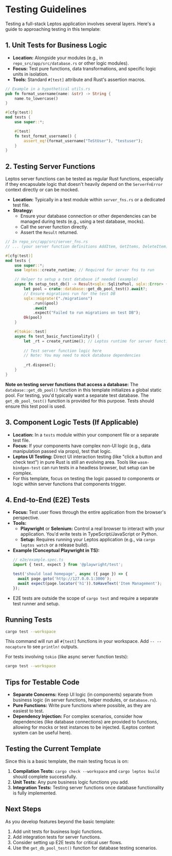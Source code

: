 # Testing Guidelines

Testing a full-stack Leptos application involves several layers. Here's a guide to approaching testing in this template:

## 1. Unit Tests for Business Logic

*   **Location:** Alongside your modules (e.g., in `repo_src/app/src/database.rs` or other logic modules).
*   **Focus:** Test pure functions, data transformations, and specific logic units in isolation.
*   **Tools:** Standard `#[test]` attribute and Rust's assertion macros.

```rust
// Example in a hypothetical utils.rs
pub fn format_username(name: &str) -> String {
    name.to_lowercase()
}

#[cfg(test)]
mod tests {
    use super::*;

    #[test]
    fn test_format_username() {
        assert_eq!(format_username("TeStUser"), "testuser");
    }
}
```

## 2. Testing Server Functions

Leptos server functions can be tested as regular Rust functions, especially if they encapsulate logic that doesn't heavily depend on the `ServerFnError` context directly or can be mocked.

*   **Location:** Typically in a test module within `server_fns.rs` or a dedicated test file.
*   **Strategy:**
    *   Ensure your database connection or other dependencies can be managed during tests (e.g., using a test database, mocks).
    *   Call the server function directly.
    *   Assert the `Result` returned.

```rust
// In repo_src/app/src/server_fns.rs
// ... (your server function definitions AddItem, GetItems, DeleteItem) ...

#[cfg(test)]
mod tests {
    use super::*;
    use leptos::create_runtime; // Required for server fns to run

    // Helper to setup a test database if needed (example)
    async fn setup_test_db() -> Result<sqlx::SqlitePool, sqlx::Error> {
        let pool = crate::database::get_db_pool_test().await?;
        // Ensure migrations run for the test DB
        sqlx::migrate!("./migrations")
            .run(&pool)
            .await
            .expect("Failed to run migrations on test DB");
        Ok(pool)
    }

    #[tokio::test]
    async fn test_basic_functionality() {
        let _rt = create_runtime(); // Leptos runtime for server functions
        
        // Test server function logic here
        // Note: You may need to mock database dependencies
        
        _rt.dispose();
    }
}
```

**Note on testing server functions that access a database:**
The `database::get_db_pool()` function in this template initializes a global static pool. For testing, you'd typically want a separate test database.
The `get_db_pool_test()` function is provided for this purpose. Tests should ensure this test pool is used.

## 3. Component Logic Tests (If Applicable)

*   **Location:** In a `tests` module within your component file or a separate test file.
*   **Focus:** If your components have complex non-UI logic (e.g., data manipulation passed via props), test that logic.
*   **Leptos UI Testing:** Direct UI interaction testing (like "click a button and check text") in pure Rust is still an evolving area. Tools like `wasm-bindgen-test` can run tests in a headless browser, but setup can be complex.
*   For this template, focus on testing the logic passed *to* components or logic within server functions that components trigger.

## 4. End-to-End (E2E) Tests

*   **Focus:** Test user flows through the entire application from the browser's perspective.
*   **Tools:**
    *   **Playwright** or **Selenium:** Control a real browser to interact with your application. You'd write tests in TypeScript/JavaScript or Python.
    *   **Setup:** Requires running your Leptos application (e.g., via `cargo leptos watch` or a release build).
*   **Example (Conceptual Playwright in TS):**
    ```typescript
    // e2e/example.spec.ts
    import { test, expect } from '@playwright/test';

    test('should load homepage', async ({ page }) => {
      await page.goto('http://127.0.0.1:3000');
      await expect(page.locator('h1')).toHaveText('Item Management');
    });
    ```
*   E2E tests are outside the scope of `cargo test` and require a separate test runner and setup.

## Running Tests

```bash
cargo test --workspace
```
This command will run all `#[test]` functions in your workspace. Add `-- --nocapture` to see `println!` outputs.

For tests involving `tokio` (like async server function tests):
```bash
cargo test --workspace
```

## Tips for Testable Code

*   **Separate Concerns:** Keep UI logic (in components) separate from business logic (in server functions, helper modules, or `database.rs`).
*   **Pure Functions:** Write pure functions where possible, as they are easiest to test.
*   **Dependency Injection:** For complex scenarios, consider how dependencies (like database connections) are provided to functions, allowing for mocks or test instances to be injected. (Leptos context system can be useful here).

## Testing the Current Template

Since this is a basic template, the main testing focus is on:

1. **Compilation Tests:** `cargo check --workspace` and `cargo leptos build` should complete successfully.
2. **Unit Tests:** Any pure business logic functions you add.
3. **Integration Tests:** Testing server functions once database functionality is fully implemented.

## Next Steps

As you develop features beyond the basic template:

1. Add unit tests for business logic functions.
2. Add integration tests for server functions.
3. Consider setting up E2E tests for critical user flows.
4. Use the `get_db_pool_test()` function for database testing scenarios. 